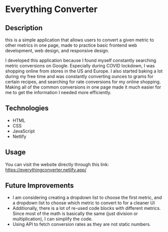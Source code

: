 # Everything Converter

## Description
this is a simple application that allows users to convert a given metric to other metrics in one page, made to practice basic frontend web development, web design, and responsive design.

I developed this application because I found myself constantly searching metric conversions on Google. Especially during COVID lockdown, I was shopping online from stores in the US and Europe. I also started baking a lot during my free time and was constantly converting ounces to grams for certain recipes, and searching for rate conversions for my online shopping. Making all of the common conversions in one page made it much easier for me to get the information I needed more efficiently. 

## Technologies
- HTML
- CSS
- JavaScript
- Netlify

## Usage
You can visit the website directly through this link: https://everythingconverter.netlify.app/

## Future Improvements
- I am considering creating a dropdown list to choose the first metric, and a dropdown list to choose which metric to convert to for a cleaner UI
- Additionally, there is a lot of re-used code blocks with different metrics. Since most of the math is basically the same (just division or multiplication), I can simplify the code.
- Using API to fetch conversion rates as they are not static numbers.


